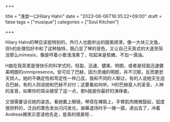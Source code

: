 +++

title = "浅尝一口Hilary Hahn"
date = "2023-06-06T16:35:22+09:00"
draft = false
tags = ["musique"]
categories = ["Soul Kitchen"]

+++

Hilary Hahn的琴应该挺特别的，外行人也能听出的甜美顺滑，像一大块三文鱼，但h的处理恰好中和了这种独特，既凸显了琴的音色，又让自己天真式的大道至简没那么mimesis，像是哼着小歌浅浅熏了，咬起来是软嫩，不加一滴油。

H曲在我耳里是很快乐的科学式的，轻盈、迅速、健美、明朗，或者是轻盈迅速健美明朗的omnipresence。安可拉了巴赫，因为灵魂的明朗，并不沉郁，反而更悲天悯人。她的不确定性和笃定性一样凸显，我和不同的人聊过，有的人说她天生适合巴赫，有的人则说她和巴赫不对付；这要看如何听。H的巴赫是人的圣音，人神的圣音，如果你的耳朵接受了这一点，那h就是你最好的演绎者。

又很需要谈论她的姿态，看她戴上眼镜，琴搭在裸肩上，手臂肌肉微微鼓起，弧度很骄矜的，泛白的栗色发丝闪闪发光，谢幕退场时手一摊一摆，递出去了，冲着Andreas微笑示意请他先走，是真的很美呀…
